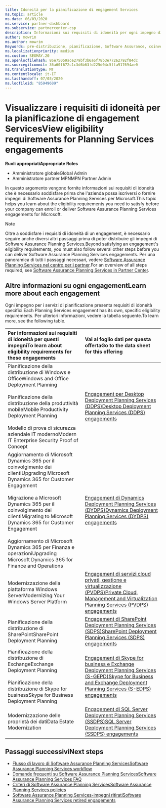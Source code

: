 ```yaml
---
title: Idoneità per la pianificazione di engagement Services
ms.topic: article
ms.date: 06/03/2020
ms.service: partner-dashboard
ms.subservice: partnercenter-csp
description: Informazioni sui requisiti di idoneità per ogni impegno di Software Assurance Planning Services che un'azienda potrebbe voler offrire ai clienti aziendali.
author: mowrim
ms.author: mowrim
Keywords: pre-distribuzione, pianificazione, Software Assurance, coinvolgimento, requisiti, idoneità, offerta
ms.localizationpriority: medium
ms.custom: SEOMAY.20
ms.openlocfilehash: 86e75059ace279bf3b6a6f78b3e77262792f84dc
ms.sourcegitcommit: 36a60f672c1c3d6b63fd225d04c5ffa917694ae0
ms.translationtype: MT
ms.contentlocale: it-IT
ms.lasthandoff: 07/03/2020
ms.locfileid: "85949609"
---
```

# <a name="view-eligibility-requirements-for-planning-services-engagements"></a><span data-ttu-id="87916-104">Visualizzare i requisiti di idoneità per la pianificazione di engagement Services</span><span class="sxs-lookup"><span data-stu-id="87916-104">View eligibility requirements for Planning Services engagements</span></span>

<span data-ttu-id="87916-105">**Ruoli appropriati**</span><span class="sxs-lookup"><span data-stu-id="87916-105">**Appropriate Roles**</span></span>

- <span data-ttu-id="87916-106">Amministratore globale</span><span class="sxs-lookup"><span data-stu-id="87916-106">Global Admin</span></span>
- <span data-ttu-id="87916-107">Amministratore partner MPN</span><span class="sxs-lookup"><span data-stu-id="87916-107">MPN Partner Admin</span></span>

<span data-ttu-id="87916-108">In questo argomento vengono fornite informazioni sui requisiti di idoneità che è necessario soddisfare prima che l'azienda possa iscriversi o fornire impegni di Software Assurance Planning Services per Microsoft.</span><span class="sxs-lookup"><span data-stu-id="87916-108">This topic helps you learn about the eligibility requirements you need to satisfy before your company can enroll or deliver Software Assurance Planning Services engagements for Microsoft.</span></span>

>[!NOTE]
> <span data-ttu-id="87916-109">Oltre a soddisfare i requisiti di idoneità di un engagement, è necessario seguire anche diversi altri passaggi prima di poter distribuire gli impegni di Software Assurance Planning Services.</span><span class="sxs-lookup"><span data-stu-id="87916-109">Beyond satisfying an engagement's eligibility requirements, you must also follow several other steps before you can deliver Software Assurance Planning Services engagements.</span></span> <span data-ttu-id="87916-110">Per una panoramica di tutti i passaggi necessari, vedere [Software Assurance Planning Services nel centro per i partner](software-assurance-dps.md).</span><span class="sxs-lookup"><span data-stu-id="87916-110">For an overview of all steps required, see [Software Assurance Planning Services in Partner Center](software-assurance-dps.md).</span></span>

## <a name="learn-more-about-each-engagement"></a><span data-ttu-id="87916-111">Altre informazioni su ogni engagement</span><span class="sxs-lookup"><span data-stu-id="87916-111">Learn more about each engagement</span></span>

<span data-ttu-id="87916-112">Ogni impegno per i servizi di pianificazione presenta requisiti di idoneità specifici.</span><span class="sxs-lookup"><span data-stu-id="87916-112">Each Planning Services engagement has its own, specific eligibility requirements.</span></span> <span data-ttu-id="87916-113">Per ulteriori informazioni, vedere la tabella seguente.</span><span class="sxs-lookup"><span data-stu-id="87916-113">To learn more, see the following table.</span></span>

|<span data-ttu-id="87916-114">**Per informazioni sui requisiti di idoneità per questi impegni**</span><span class="sxs-lookup"><span data-stu-id="87916-114">**To learn about eligibility requirements for these engagements**</span></span>   |<span data-ttu-id="87916-115">**Vai al foglio dati per questa offerta**</span><span class="sxs-lookup"><span data-stu-id="87916-115">**Go to the data sheet for this offering**</span></span>  |
|:------------------------------------|:------------------|
| <span data-ttu-id="87916-116">Pianificazione della distribuzione di Windows e Office</span><span class="sxs-lookup"><span data-stu-id="87916-116">Windows and Office Deployment Planning</span></span><br/><br/> <span data-ttu-id="87916-117">Pianificazione della distribuzione della produttività mobile</span><span class="sxs-lookup"><span data-stu-id="87916-117">Mobile Productivity Deployment Planning</span></span><br/><br/> <span data-ttu-id="87916-118">Modello di prova di sicurezza aziendale IT moderno</span><span class="sxs-lookup"><span data-stu-id="87916-118">Modern IT Enterprise Security Proof of Concept</span></span> | [<span data-ttu-id="87916-119">Engagement per Desktop Deployment Planning Services (DDPS)</span><span class="sxs-lookup"><span data-stu-id="87916-119">Desktop Deployment Planning Services (DDPS) engagements</span></span>](https://go.microsoft.com/fwlink/?linkid=2116072) |
| <span data-ttu-id="87916-120">Aggiornamento di Microsoft Dynamics 365 per il coinvolgimento dei clienti</span><span class="sxs-lookup"><span data-stu-id="87916-120">Upgrading Microsoft Dynamics 365 for Customer Engagement</span></span><br/><br/> <span data-ttu-id="87916-121">Migrazione a Microsoft Dynamics 365 per il coinvolgimento dei clienti</span><span class="sxs-lookup"><span data-stu-id="87916-121">Migrating to Microsoft Dynamics 365 for Customer Engagement</span></span><br/><br/> <span data-ttu-id="87916-122">Aggiornamento di Microsoft Dynamics 365 per Finanza e operazioni</span><span class="sxs-lookup"><span data-stu-id="87916-122">Upgrading Microsoft Dynamics 365 for Finance and Operations</span></span>  | [<span data-ttu-id="87916-123">Engagement di Dynamics Deployment Planning Services (DYDPS)</span><span class="sxs-lookup"><span data-stu-id="87916-123">Dynamics Deployment Planning Services (DYDPS) engagements</span></span>](https://go.microsoft.com/fwlink/?linkid=2116073)  |
| <span data-ttu-id="87916-124">Modernizzazione della piattaforma Windows Server</span><span class="sxs-lookup"><span data-stu-id="87916-124">Modernizing Your Windows Server Platform</span></span> | [<span data-ttu-id="87916-125">Engagement di servizi cloud privati, gestione e virtualizzazione (PVDPS)</span><span class="sxs-lookup"><span data-stu-id="87916-125">Private Cloud, Management and Virtualization Planning Services (PVDPS) engagements</span></span>](https://go.microsoft.com/fwlink/?linkid=2115982) |
| <span data-ttu-id="87916-126">Pianificazione della distribuzione di SharePoint</span><span class="sxs-lookup"><span data-stu-id="87916-126">SharePoint Deployment Planning</span></span>   | [<span data-ttu-id="87916-127">Engagement di SharePoint Deployment Planning Services (SDPS)</span><span class="sxs-lookup"><span data-stu-id="87916-127">SharePoint Deployment Planning Services (SDPS) engagements</span></span>](https://go.microsoft.com/fwlink/?linkid=2116074)  |
| <span data-ttu-id="87916-128">Pianificazione della distribuzione di Exchange</span><span class="sxs-lookup"><span data-stu-id="87916-128">Exchange Deployment Planning</span></span><br/><br/> <span data-ttu-id="87916-129">Pianificazione della distribuzione di Skype for business</span><span class="sxs-lookup"><span data-stu-id="87916-129">Skype for Business Deployment Planning</span></span>  | [<span data-ttu-id="87916-130">Engagement di Skype for business e Exchange Deployment Planning Services (S-GEPD)</span><span class="sxs-lookup"><span data-stu-id="87916-130">Skype for Business and Exchange Deployment Planning Services (S-EDPS) engagements</span></span>](https://go.microsoft.com/fwlink/?linkid=2116075)  |
| <span data-ttu-id="87916-131">Modernizzazione delle proprietà dei dati</span><span class="sxs-lookup"><span data-stu-id="87916-131">Data Estate Modernization</span></span>  | [<span data-ttu-id="87916-132">Engagement di SQL Server Deployment Planning Services (SSDPS)</span><span class="sxs-lookup"><span data-stu-id="87916-132">SQL Server Deployment Planning Services (SSDPS) engagements</span></span>](https://go.microsoft.com/fwlink/?linkid=2116076)  |

## <a name="next-steps"></a><span data-ttu-id="87916-133">Passaggi successivi</span><span class="sxs-lookup"><span data-stu-id="87916-133">Next steps</span></span>

- [<span data-ttu-id="87916-134">Flusso di lavoro di Software Assurance Planning Services</span><span class="sxs-lookup"><span data-stu-id="87916-134">Software Assurance Planning Services workflow</span></span>](https://go.microsoft.com/fwlink/?linkid=2115983)
- [<span data-ttu-id="87916-135">Domande frequenti su Software Assurance Planning Services</span><span class="sxs-lookup"><span data-stu-id="87916-135">Software Assurance Planning Services FAQ</span></span>](https://go.microsoft.com/fwlink/?linkid=2116077)
- [<span data-ttu-id="87916-136">Criteri di Software Assurance Planning Services</span><span class="sxs-lookup"><span data-stu-id="87916-136">Software Assurance Planning Services policies</span></span>](https://go.microsoft.com/fwlink/?linkid=2115984)
- [<span data-ttu-id="87916-137">Software Assurance Planning Services-impegni ritirati</span><span class="sxs-lookup"><span data-stu-id="87916-137">Software Assurance Planning Services retired engagements</span></span>](https://query.prod.cms.rt.microsoft.com/cms/api/am/binary/RE4sln9)
